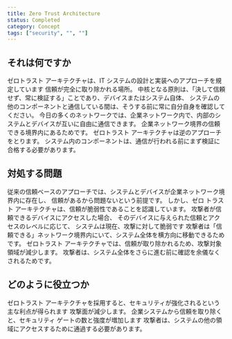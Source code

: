 ```yaml
---
title: Zero Trust Architecture
status: Completed
category: Concept
tags: ["security", "", ""]
---
```


## それは何ですか

ゼロトラスト アーキテクチャは、IT システムの設計と実装へのアプローチを規定しています
信頼が完全に取り除かれる場所。
中核となる原則は、「決して信頼せず、常に検証する」ことであり、デバイスまたはシステム自体、
システムの他のコンポーネントと通信している間は、そうする前に常に自分自身を確認してください。
今日の多くのネットワークでは、企業ネットワーク内で、内部のシステムとデバイスが互いに自由に通信できます。
企業ネットワーク境界の信頼できる境界内にあるためです。
ゼロトラスト アーキテクチャは逆のアプローチをとります。
システム内のコンポーネントは、通信が行われる前にまず検証に合格する必要があります。

## 対処する問題

従来の信頼ベースのアプローチでは、システムとデバイスが企業ネットワーク境界内に存在し、
信頼があるから問題ないという前提です。
しかし、ゼロ トラスト アーキテクチャは、信頼が脆弱性であることを認識しています。
攻撃者が信頼できるデバイスにアクセスした場合、
そのデバイスに与えられた信頼とアクセスのレベルに応じて、
システムは現在、攻撃に対して脆弱です
攻撃者は「信頼できる」ネットワーク境界内にいて、システム全体を横方向に移動できるためです。
ゼロトラスト アーキテクチャでは、信頼が取り除かれるため、攻撃対象領域が減少します。
攻撃者は、システム全体をさらに進む前に確認を余儀なくされるためです。

## どのように役立つか

ゼロトラスト アーキテクチャを採用すると、セキュリティが強化されるという主な利点が得られます
攻撃面が減少します。
企業システムから信頼を取り除くと、セキュリティ ゲートの数と強度が増加します
攻撃者は、システムの他の領域にアクセスするために通過する必要があります。
